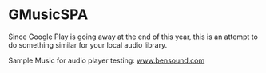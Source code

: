 # GMusicSPA

Since Google Play is going away at the end of this year, this is an attempt to do something similar for your local audio library.

Sample Music for audio player testing: www.bensound.com
